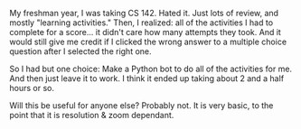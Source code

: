 My freshman year, I was taking CS 142. Hated it. Just lots of review, and mostly "learning activities." Then, I realized: all of the activities I had to complete for a score... it didn't care how many attempts they took. And it would still give me credit if I clicked the wrong answer to a multiple choice question after I selected the right one.

So I had but one choice: Make a Python bot to do all of the activities for me. And then just leave it to work. I think it ended up taking about 2 and a half hours or so.

Will this be useful for anyone else? Probably not. It is very basic, to the point that it is resolution & zoom dependant. 
